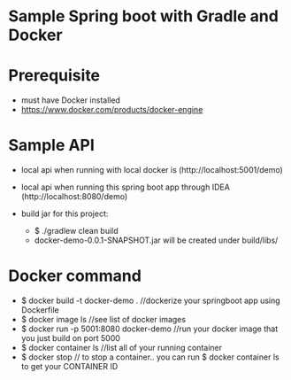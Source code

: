 # Sample Spring boot with Gradle and Docker
# Prerequisite
- must have Docker installed 
- https://www.docker.com/products/docker-engine 

# Sample API
- local api when running with local docker is (http://localhost:5001/demo)
- local api when running this spring boot app through IDEA (http://localhost:8080/demo)

- build jar for this project:
    - $ ./gradlew clean build
    - docker-demo-0.0.1-SNAPSHOT.jar will be created under build/libs/

# Docker command
- $ docker build -t docker-demo . //dockerize your springboot app using Dockerfile
- $ docker image ls //see list of docker images
- $ docker run -p 5001:8080 docker-demo //run your docker image that you just build on port 5000
- $ docker container ls //list all of your running container
- $ docker stop <CONTAINER ID> // to stop a container.. you can run $ docker container ls to get your CONTAINER ID